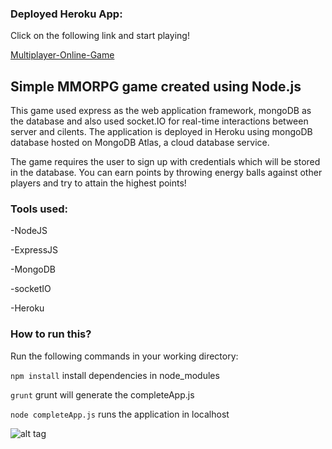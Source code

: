 ### Deployed Heroku App:

Click on the following link and start playing!

[Multiplayer-Online-Game](https://mmorpg-ps-123.herokuapp.com/)

## Simple MMORPG game created using Node.js

This game used express as the web application framework, mongoDB as the database and also used socket.IO for real-time interactions between server and cilents. The application is deployed in Heroku using mongoDB database hosted on MongoDB Atlas, a cloud database service.

The game requires the user to sign up with credentials which will be stored in the database. You can earn points by throwing energy balls against other players and try to attain  the highest points!

### Tools used:

-NodeJS

-ExpressJS

-MongoDB

-socketIO

-Heroku

### How to run this?

Run the following commands in your working directory:

``` npm install ``` install dependencies in node_modules

``` grunt ``` grunt will generate the completeApp.js

``` node completeApp.js ``` runs the application in localhost

![alt tag](https://user-images.githubusercontent.com/11578999/39667207-849d5200-5065-11e8-98b8-d67c2dddfb8c.png)
